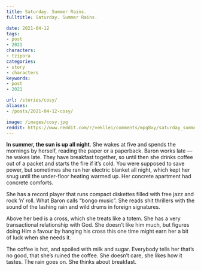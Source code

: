 ```yaml
---
title: Saturday. Summer Rains.
fulltitle: Saturday. Summer Rains.

date: 2021-04-12
tags:
- post
- 2021
characters:
- tzipora
categories:
- story
- characters
keywords:
- post
- 2021

url: /stories/cosy/
aliases:
- /posts/2021-04-12-cosy/

image: /images/cosy.jpg
reddit: https://www.reddit.com/r/vekllei/comments/mpg8xy/saturday_summer_rains/
---
```

**In summer, the sun is up all night**. She wakes at five and spends the mornings by herself, reading the paper or a paperback. Baron works late — he wakes late. They have breakfast together, so until then she drinks coffee out of a packet and starts the fire if it’s cold. You were supposed to save power, but sometimes she ran her electric blanket all night, which kept her snug until the under-floor heating warmed up. Her concrete apartment had concrete comforts.

She has a record player that runs compact diskettes filled with free jazz and rock ’n’ roll. What Baron calls “bongo music”. She reads shit thrillers with the sound of the lashing rain and wild drums in foreign signatures.

Above her bed is a cross, which she treats like a totem. She has a very transactional relationship with God. She doesn’t like him much, but figures doing Him a favour by hanging his cross this one time might earn her a bit of luck when she needs it.

The coffee is hot, and spoiled with milk and sugar. Everybody tells her that’s no good, that she’s ruined the coffee. She doesn’t care, she likes how it tastes. The rain goes on. She thinks about breakfast.
